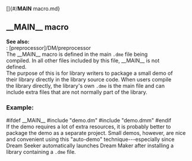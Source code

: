 []{#/__MAIN__ macro.md}    
## \_\_MAIN\_\_ macro    
**See also:**    
:   [preprocessor]/DM/preprocessor    
The \_\_MAIN\_\_ macro is defined in the main `.dme` file being    
compiled. In all other files included by this file, \_\_MAIN\_\_ is not    
defined.    
The purpose of this is for library writers to package a small demo of    
their library directly in the library source code. When users compile    
the library directly, the library\'s own `.dme` is the main file and can    
include extra files that are not normally part of the library.    
### Example:    
#ifdef \_\_MAIN\_\_ #include \"demo.dm\" #include \"demo.dmm\" #endif    
If the demo requires a lot of extra resources, it is probably better to    
package the demo as a separate project. Small demos, however, are nice    
and convenient using this \"auto-demo\" technique---especially since    
Dream Seeker automatically launches Dream Maker after installing a    
library containing a `.dme` file.  